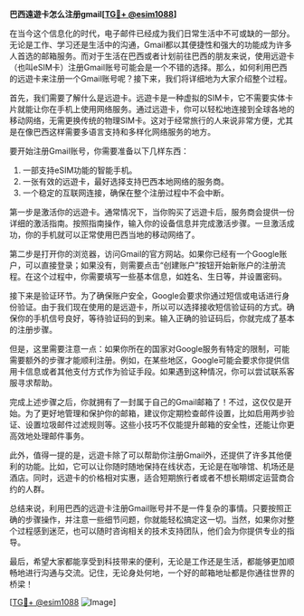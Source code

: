 **巴西遠遊卡怎么注册gmail[[TG💪+ @esim1088](https://t.me/s/esim1088)]**

在当今这个信息化的时代，电子邮件已经成为我们日常生活中不可或缺的一部分。无论是工作、学习还是生活中的沟通，Gmail都以其便捷性和强大的功能成为许多人首选的邮箱服务。而对于生活在巴西或者计划前往巴西的朋友来说，使用远遊卡（也叫eSIM卡）注册Gmail账号可能会是一个不错的选择。那么，如何利用巴西的远遊卡来注册一个Gmail账号呢？接下来，我们将详细地为大家介绍整个过程。

首先，我们需要了解什么是远遊卡。远遊卡是一种虚拟的SIM卡，它不需要实体卡片就能让你在手机上使用网络服务。通过远遊卡，你可以轻松地连接到全球各地的移动网络，无需更换传统的物理SIM卡。这对于经常旅行的人来说非常方便，尤其是在像巴西这样需要多语言支持和多样化网络服务的地方。

要开始注册Gmail账号，你需要准备以下几样东西：
1. 一部支持eSIM功能的智能手机。
2. 一张有效的远遊卡，最好选择支持巴西本地网络的服务商。
3. 一个稳定的互联网连接，确保在整个注册过程中不会中断。

第一步是激活你的远遊卡。通常情况下，当你购买了远遊卡后，服务商会提供一份详细的激活指南。按照指南操作，输入你的设备信息并完成激活步骤。一旦激活成功，你的手机就可以正常使用巴西当地的移动网络了。

第二步是打开你的浏览器，访问Gmail的官方网站。如果你已经有一个Google账户，可以直接登录；如果没有，则需要点击“创建账户”按钮开始新账户的注册流程。在这个过程中，你需要填写一些基本信息，如姓名、生日等，并设置密码。

接下来是验证环节。为了确保账户安全，Google会要求你通过短信或电话进行身份验证。由于我们现在使用的是远遊卡，所以可以选择接收短信验证码的方式。确保你的手机信号良好，等待验证码的到来。输入正确的验证码后，你就完成了基本的注册步骤。

但是，这里需要注意一点：如果你所在的国家对Google服务有特定的限制，可能需要额外的步骤才能顺利注册。例如，在某些地区，Google可能会要求你提供信用卡信息或者其他支付方式作为验证手段。如果遇到这种情况，你可以尝试联系客服寻求帮助。

完成上述步骤之后，你就拥有了一封属于自己的Gmail邮箱了！不过，这仅仅是开始。为了更好地管理和保护你的邮箱，建议你定期检查邮件设置，比如启用两步验证、设置垃圾邮件过滤规则等。这些小技巧不仅能提升邮箱的安全性，还能让你更高效地处理邮件事务。

此外，值得一提的是，远遊卡除了可以帮助你注册Gmail外，还提供了许多其他便利的功能。比如，它可以让你随时随地保持在线状态，无论是在咖啡馆、机场还是酒店。同时，远遊卡的价格相对实惠，适合短期旅行者或者不想长期绑定运营商合约的人群。

总结来说，利用巴西的远遊卡注册Gmail账号并不是一件复杂的事情。只要按照正确的步骤操作，并注意一些细节问题，你就能轻松搞定这一切。当然，如果你对整个过程感到迷茫，也可以随时咨询相关的技术支持团队，他们会为你提供专业的指导。

最后，希望大家都能享受到科技带来的便利，无论是工作还是生活，都能够更加顺畅地进行沟通与交流。记住，无论身处何地，一个好的邮箱地址都是你通往世界的桥梁！

[[TG💪+ @esim1088](https://t.me/s/esim1088) ![Image](https://i.postimg.cc/4NQfJmqS/Snipaste-2025-05-13-00-14-12.png)]